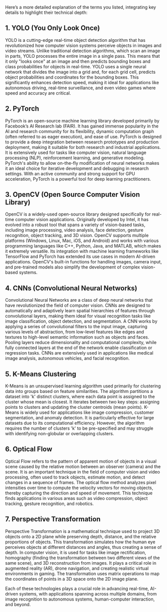 
Here’s a more detailed explanation of the terms you listed, integrating key details to highlight their technical depth:

## 1. YOLO (You Only Look Once)
YOLO is a cutting-edge real-time object detection algorithm that has revolutionized how computer vision systems perceive objects in images and video streams. Unlike traditional detection algorithms, which scan an image in parts, YOLO processes the entire image in a single pass. This means that it only "looks once" at an image and then predicts bounding boxes and class probabilities for objects in real-time. YOLO uses a single neural network that divides the image into a grid and, for each grid cell, predicts object probabilities and coordinates for the bounding boxes. This significantly enhances detection speed, making it ideal for applications like autonomous driving, real-time surveillance, and even video games where speed and accuracy are critical.

## 2. PyTorch
PyTorch is an open-source machine learning library developed primarily by Facebook’s AI Research lab (FAIR). It has gained immense popularity in the AI and research community for its flexibility, dynamic computation graph (often referred to as eager execution), and ease of use. PyTorch is designed to provide a deep integration between research prototypes and production deployment, making it suitable for both research and industrial applications. It is extensively used for tasks like computer vision, natural language processing (NLP), reinforcement learning, and generative modeling. PyTorch's ability to allow on-the-fly modification of neural networks makes it an ideal choice for iterative development and debugging in research settings. With an active community and strong support for GPU acceleration, PyTorch is a powerful tool for deep learning practitioners.

## 3. OpenCV (Open Source Computer Vision Library)
OpenCV is a widely-used open-source library designed specifically for real-time computer vision applications. Originally developed by Intel, it has evolved into a robust tool that spans a variety of vision-based tasks, including image processing, video analysis, face detection, gesture recognition, object tracking, and 3D vision. OpenCV supports multiple platforms (Windows, Linux, Mac, iOS, and Android) and works with various programming languages like C++, Python, Java, and MATLAB, which makes it extremely versatile. Its integration with machine learning frameworks like TensorFlow and PyTorch has extended its use cases in modern AI-driven applications. OpenCV's built-in functions for handling images, camera input, and pre-trained models also simplify the development of complex vision-based systems.

## 4. CNNs (Convolutional Neural Networks)
Convolutional Neural Networks are a class of deep neural networks that have revolutionized the field of computer vision. CNNs are designed to automatically and adaptively learn spatial hierarchies of features through convolutional layers, making them ideal for visual recognition tasks like image classification, object detection, and segmentation. A CNN works by applying a series of convolutional filters to the input image, capturing various levels of abstraction, from low-level features like edges and textures to high-level semantic information such as objects and faces. Pooling layers reduce dimensionality and computational complexity, while fully connected layers at the end of the network enable classification or regression tasks. CNNs are extensively used in applications like medical image analysis, autonomous vehicles, and facial recognition.

## 5. K-Means Clustering
K-Means is an unsupervised learning algorithm used primarily for clustering data into groups based on feature similarities. The algorithm partitions a dataset into 'k' distinct clusters, where each data point is assigned to the cluster whose mean is closest. It iterates between two key steps: assigning points to clusters and updating the cluster centroids (mean points). K-Means is widely used for applications like image compression, customer segmentation, and anomaly detection. It is particularly effective for large datasets due to its computational efficiency. However, the algorithm requires the number of clusters 'k' to be pre-specified and may struggle with identifying non-globular or overlapping clusters.

## 6. Optical Flow
Optical Flow refers to the pattern of apparent motion of objects in a visual scene caused by the relative motion between an observer (camera) and the scene. It is an important technique in the field of computer vision and video processing, often used to track objects, estimate motion, and detect changes in a sequence of frames. The optical flow method analyzes pixel intensities over time to compute the velocity vectors for moving objects, thereby capturing the direction and speed of movement. This technique finds applications in various areas such as video compression, object tracking, gesture recognition, and robotics.

## 7. Perspective Transformation
Perspective Transformation is a mathematical technique used to project 3D objects onto a 2D plane while preserving depth, distance, and the relative proportions of objects. This transformation simulates how the human eye perceives objects at different distances and angles, thus creating a sense of depth. In computer vision, it is used for tasks like image rectification, homography (finding the transformation between two different views of the same scene), and 3D reconstruction from images. It plays a critical role in augmented reality (AR), drone navigation, and creating realistic virtual environments in gaming. The transformation uses matrix operations to map the coordinates of points in a 3D space onto the 2D image plane.

Each of these technologies plays a crucial role in advancing real-time, AI-driven systems, with applications spanning across multiple domains, from image recognition to autonomous systems, human-computer interaction, and beyond.
